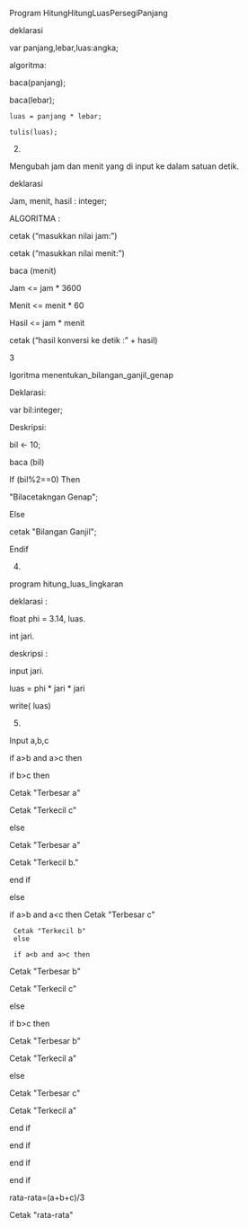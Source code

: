 
Program HitungHitungLuasPersegiPanjang

deklarasi

var panjang,lebar,luas:angka;


algoritma:

baca(panjang);

baca(lebar);

    luas = panjang * lebar;

    tulis(luas);


2.
Mengubah jam dan menit yang di input ke dalam satuan detik.

deklarasi

Jam, menit, hasil : integer;

ALGORITMA :

cetak (“masukkan nilai jam:”)

cetak (“masukkan nilai menit:”)

baca (menit)

Jam <= jam * 3600

Menit <= menit * 60

Hasil <= jam * menit

cetak (“hasil konversi ke detik :” + hasil)


3

lgoritma menentukan_bilangan_ganjil_genap

Deklarasi:

var bil:integer;

Deskripsi:

bil <- 10;

baca (bil)

If (bil%2==0) Then

"Bilacetakngan Genap";

Else

cetak "Bilangan Ganjil";

Endif



4. 
program hitung_luas_lingkaran

deklarasi :

float phi = 3.14, luas.

int jari.

deskripsi :

input jari.

luas = phi * jari * jari

write( luas)
 
 
 
5. 

 Input a,b,c

if a>b and a>c then

if b>c then

Cetak "Terbesar a"

Cetak "Terkecil c"

else

Cetak "Terbesar a"

Cetak "Terkecil b."

end if

else

if a>b and a<c then
Cetak "Terbesar c"

     Cetak "Terkecil b"
     else
   
     if a<b and a>c then

Cetak "Terbesar b"

Cetak "Terkecil c"

else

if b>c then

Cetak "Terbesar b"

Cetak "Terkecil a"

else

Cetak "Terbesar c"

Cetak "Terkecil a"

end if

end if

end if

end if

rata-rata=(a+b+c)/3

Cetak "rata-rata"

